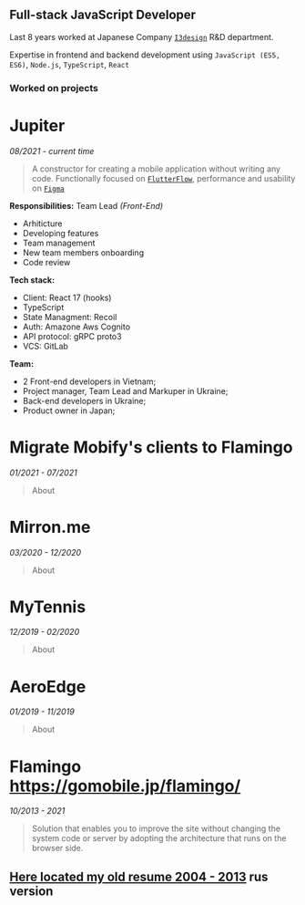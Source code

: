 ## Full-stack JavaScript Developer

Last 8 years worked at Japanese Company [`I3design`](https://i3design.jp/) R&D department.

Expertise in frontend and backend development using `JavaScript (ES5, ES6)`, `Node.js`, `TypeScript`, `React`

### Worked on projects

# Jupiter
*08/2021 - current time*
> A constructor for creating a mobile application without writing any code. 
Functionally focused on [`FlutterFlow`](https://flutterflow.io/), performance and usability on [`Figma`](https://figma.com/)

**Responsibilities:** Team Lead *(Front-End)*
- Arhiticture
- Developing features
- Team management
- New team members onboarding
- Code review

**Tech stack:** 
- Client: React 17 (hooks)
- TypeScript
- State Managment: Recoil
- Auth: Amazone Aws Cognito
- API protocol: gRPC proto3
- VCS: GitLab

**Team:**
- 2 Front-end developers in Vietnam;
- Project manager, Team Lead and Markuper in Ukraine;
- Back-end developers in Ukraine;
- Product owner in Japan;

# Migrate Mobify's clients to Flamingo
*01/2021 - 07/2021*
> About

# Mirron.me
*03/2020 - 12/2020*
> About

# MyTennis
*12/2019 - 02/2020*
> About

# AeroEdge
*01/2019 - 11/2019*
> About

# Flamingo https://gomobile.jp/flamingo/
*10/2013 - 2021*
> Solution that enables you to improve the site without changing the system code or server by adopting the architecture that runs on the browser side.



## [Here located my old resume 2004 - 2013](https://docs.google.com/document/d/1qF33J355xaTBEPeAM_7q5OZX0n9tTGAcudeNuNGAWS4/) rus version
